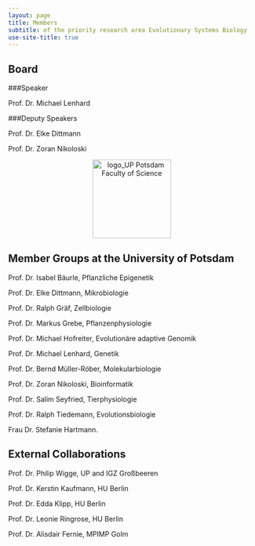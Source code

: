 ```yaml
---
layout: page
title: Members
subtitle: of the priority research area Evolutionary Systems Biology
use-site-title: true
---
```


## Board

###Speaker

Prof. Dr. Michael Lenhard


###Deputy Speakers

Prof. Dr. Elke Dittmann

Prof. Dr. Zoran Nikoloski


<p align='center'>
	<img src="../img/up-logo-2.png" alt='logo_UP Potsdam Faculty of Science' height="160px">
</p>

## Member Groups at the University of Potsdam

Prof. Dr. Isabel Bäurle, Pflanzliche Epigenetik

Prof. Dr. Elke Dittmann, Mikrobiologie

Prof. Dr. Ralph Gräf, Zellbiologie

Prof. Dr. Markus Grebe, Pflanzenphysiologie

Prof. Dr. Michael Hofreiter, Evolutionäre adaptive Genomik

Prof. Dr. Michael Lenhard, Genetik

Prof. Dr. Bernd Müller-Röber, Molekularbiologie

Prof. Dr. Zoran Nikoloski, Bioinformatik

Prof. Dr. Salim Seyfried, Tierphysiologie

Prof. Dr. Ralph Tiedemann, Evolutionsbiologie

Frau Dr. Stefanie Hartmann.

## External Collaborations

Prof. Dr. Philip Wigge, UP and IGZ Großbeeren

Prof. Dr. Kerstin Kaufmann, HU Berlin

Prof. Dr. Edda Klipp, HU Berlin

Prof. Dr. Leonie Ringrose, HU Berlin

Prof. Dr. Alisdair Fernie, MPIMP Golm 


